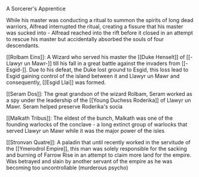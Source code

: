 A Sorcerer's Apprentice

While his master was conducting a ritual to summon the spirits of long dead warriors, Alfread interrupted the ritual, creating a fissure that his master was sucked into - Alfread reached into the rift before it closed in an attempt to rescue his master but accidentally absorbed the souls of four descendants. 

[[Rolbam Eins]]: A Wizard who served his master the [[Duke Henselt]] of [[-Llawyr un Mawr-]] till his fall in a great battle against the invaders from [[-Esgid-]].  Due to his defeat, the Duke lost ground to Esgid, this loss lead to Esgid gaining control of the island between it and Llawyr un Mawr and consequently, [[Esgid Llai]] was formed. 

[[Seram Dos]]: The great grandson of the wizard Rolbam, Seram worked as a spy under the leadership of the [[Young Duchess Roderika]] of Llawyr un Mawr. Seram helped preserve Roderika's socia

[[Malkath Tribus]]: The eldest of the bunch, Malkath was one of the founding warlocks of the conclave - a long extinct group of warlocks that served Llawyr un Mawr while it was the major power of the isles

[[Stronvan Quatre]]: A paladin that until recently worked in the servitude of the [[Ymerodrol Empire]], this man was solely responsible for the sacking and burning of Farrow Rise in an attempt to claim more land for the empire. Was betrayed and slain by another servant of the empire as he was becoming too uncontrollable (murderous psycho)



